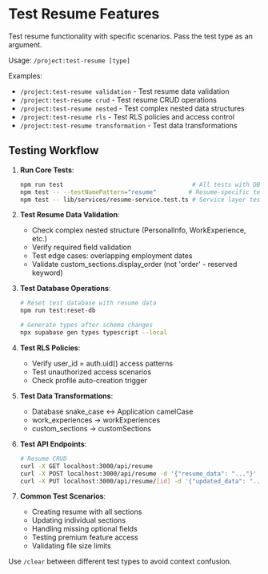 # Test Resume Features

Test resume functionality with specific scenarios. Pass the test type as an argument.

Usage: `/project:test-resume [type]`

Examples:
- `/project:test-resume validation` - Test resume data validation
- `/project:test-resume crud` - Test resume CRUD operations
- `/project:test-resume nested` - Test complex nested data structures
- `/project:test-resume rls` - Test RLS policies and access control
- `/project:test-resume transformation` - Test data transformations

## Testing Workflow

1. **Run Core Tests**:
   ```bash
   npm run test                                    # All tests with DB reset
   npm test -- --testNamePattern="resume"         # Resume-specific tests
   npm test -- lib/services/resume-service.test.ts # Service layer tests
   ```

2. **Test Resume Data Validation**:
   - Check complex nested structure (PersonalInfo, WorkExperience, etc.)
   - Verify required field validation
   - Test edge cases: overlapping employment dates
   - Validate custom_sections.display_order (not 'order' - reserved keyword)

3. **Test Database Operations**:
   ```bash
   # Reset test database with resume data
   npm run test:reset-db
   
   # Generate types after schema changes
   npx supabase gen types typescript --local
   ```

4. **Test RLS Policies**:
   - Verify user_id = auth.uid() access patterns
   - Test unauthorized access scenarios
   - Check profile auto-creation trigger

5. **Test Data Transformations**:
   - Database snake_case ↔ Application camelCase
   - work_experiences → workExperiences
   - custom_sections → customSections

6. **Test API Endpoints**:
   ```bash
   # Resume CRUD
   curl -X GET localhost:3000/api/resume
   curl -X POST localhost:3000/api/resume -d '{"resume_data": "..."}'
   curl -X PUT localhost:3000/api/resume/[id] -d '{"updated_data": "..."}'
   ```

7. **Common Test Scenarios**:
   - Creating resume with all sections
   - Updating individual sections
   - Handling missing optional fields
   - Testing premium feature access
   - Validating file size limits

Use `/clear` between different test types to avoid context confusion.